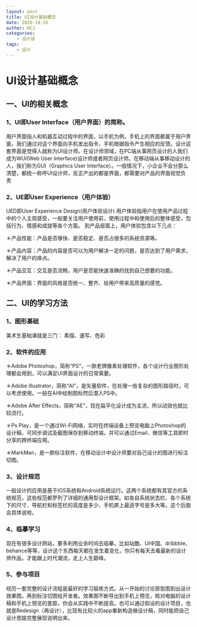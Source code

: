 ```yaml
---
layout: post
title: UI设计基础概念
date: 2020-10-26
author: HCJ
categories:
    - 设计部
tags:
    - 设计
---
```


# UI设计基础概念
## 一、UI的相关概念
### 1、UI即User Interface（用户界面）的简称。
用户界面指人和机器互动过程中的界面，以手机为例，手机上的界面都属于用户界面，我们通过对这个界面向手机发出指令，手机根据指令产生相应的反馈。设计这套界面是觉得人就称为UI设计师。在设计师领域，在PC端从事网页设计的人我们成为WUI(Web User Interface)设计师或者网页设计师。在移动端从事移动设计的人，我们称为GUI（Graphics User Interface）。一般情况下，小企业不会分那么清楚，都统一称呼UI设计师，反正产出的都是界面，都需要对产品的界面视觉负责
### 2、UE即User Experience（用户体验）
UED即User Experience Design(用户体验设计)
用户体验指用户在使用产品过程中的个人主观感受，一般要关注用户使用前，使用过程中和使用后的整体感受，包括行为、情感和成就等各个方面。
到产品层面上，用户体验包含以下几点：

＊产品性能：产品是否够快、是否稳定、是否占很多的系统资源等。

＊产品内容：产品的内容是否可以为用户解决一定的问题，是否达到了用户需求，解决了用户的痒点。

＊产品交互：交互是否流畅，用户是否能快速准确的找到自己想要的功能。

＊产品界面：界面的风格是否统一、整齐、给用户带来高质量的感觉。

## 二、UI的学习方法

### 1、图形基础
美术生基础课就是三门：
素描、速写、色彩

### 2、软件的应用
＊Adobe Photoshop，简称“PS”，一款老牌像素处理软件，各个设计行业图形处理都会用到，可以满足UI界面设计的日常需要。

＊Adobe illustrator，简称“AI”，是矢量软件，在处理一些复杂的图形路径时，可以考虑使用。一般在AI中绘制图标然后潜入PS中。

＊Adobe After Effects，简称“AE”，现在扁平化设计成为主流，所以动效也就比较流行。

＊Ps Play，是一个通过Wi-Fi网络，实时在终端设备上预览电脑上Photoshop的设计稿，可同步调试及截图保存到移动终端，并可以通过Email、微信等工具即时分享的跨终端应用。

＊MarkMan，是一款标注软件，在移动设计中设计师要对自己设计的图进行标注切图。
### 3、设计规范

一般设计的应用是基于IOS系统和Android系统运行。这两个系统都有其官方的系统规范，这些规范都罗列了详细的通用型设计框架。如各自系统状态栏、各个系统下的尺寸、导航栏和标签栏的高度是多少、手机屏上最适字号是多大等。这个后面会具体说啦。

### 4、临摹学习

现在有很多设计网站，要多利用业余时间去临摹。比如站酷、UI中国、dribbble、behance等等，设计这个东西每天都在发生着变化，你只有每天去看最新的设计师作品，才能跟上时代潮流，走上人生巅峰。

### 5、参与项目

经历一套完整的设计流程是最好的学习锻炼方式。从一开始的讨论原型图到出设计效果图，再到标注切图给开发者。效果图不断导出到手机上预览，核对电脑的设计稿和手机上预览的差距，你会从实践中不断提高。也可以通过假设的设计项目，也就是Redesign（再设计），比现有比较火的app重新构造做设计稿，同时能把自己设计思路完整展现说明出来。
